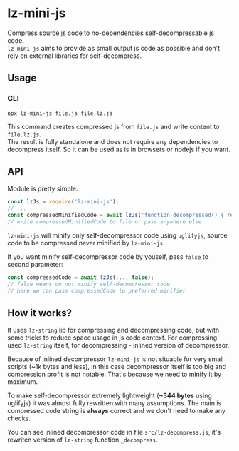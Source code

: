 # lz-mini-js

Compress source js code to no-dependencies self-decompressable js code.  
`lz-mini-js` aims to provide as small output js code as possible and don't rely on external libraries for self-decompress.

## Usage

### CLI
```
npx lz-mini-js file.js file.lz.js
```
This command creates compressed js from `file.js` and write content to `file.lz.js`.  
The result is fully standalone and does not require any dependencies to decompress itself. So it can be used as is in browsers or nodejs if you want.

## API

Module is pretty simple:

```js
const lzJs = require('lz-mini-js');
// ...
const compressedMinifiedCode = await lzJs('function decompressed() { return 42; }');
// write compressedMinifiedCode to file or pass anywhere else
```

`lz-mini-js` will minify only self-decompressor code using `uglifyjs`, source code to be compressed never minified by `lz-mini-js`.  
  
If you want minify self-decompressor code by youself, pass `false` to second parameter:

```js
const compressedCode = await lzJs(..., false);
// false means do not minify self-decompressor code
// here we can pass compressedCode to preferred minifier
```

## How it works?

It uses `lz-string` lib for compressing and decompressing code, but with some tricks to reduce space usage in js code context. For compressing used `lz-string` itself, for decompressing - inlined version of decompressor.

Because of inlined decompressor `lz-mini-js` is not situable for very small scripts (~1k bytes and less), in this case decompressor itself is too big and compression profit is not notable. That's because we need to minify it by maximum.

To make self-decompressor extremely lightweight (**~344 bytes** using uglifyjs) it was almost fully rewritten with many assumptions. The main is compressed code string is **always** correct and we don't need to make any checks.

You can see inlined decompressor code in file `src/lz-decompress.js`, it's rewriten version of `lz-string` function `_decompress`.